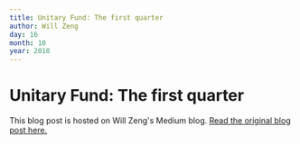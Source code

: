 ```yaml
---
title: Unitary Fund: The first quarter
author: Will Zeng
day: 16
month: 10
year: 2018
---
```


Unitary Fund: The first quarter
===============================

This blog post is hosted on Will Zeng's Medium blog. [Read the original blog post here.](https://medium.com/@wjzeng/unitary-fund-the-first-quarter-540d3c66188e)  
